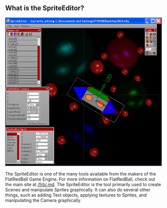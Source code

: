 ## What is the SpriteEditor?

![AtomFieldDemo.PNG](/media/migrated_media-AtomFieldDemo.PNG)

The SpriteEditor is one of the many tools available from the makers of the FlatRedBall Game Engine. For more information on FlatRedBall, check out the main site at [/frb/.md](/frb/.md). The SpriteEditor is the tool primarily used to create Scenes and manipulate Sprites graphically. It can also do several other things, such as adding Text objects, applying textures to Sprites, and manipulating the Camera graphically.
